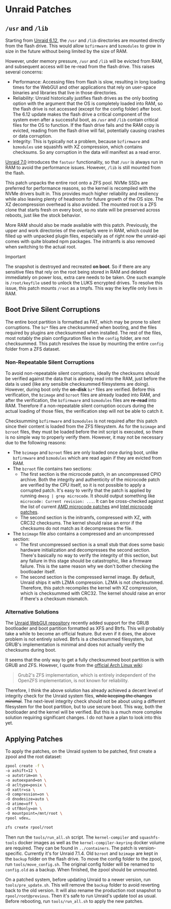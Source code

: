 # Unraid Patches

## `/usr` and `/lib`

Starting from [Unraid 6.12](https://docs.unraid.net/unraid-os/release-notes/6.12.0/#release-bz-file-differences), the `/usr` and `/lib` directories are mounted directly from the flash drive. This would allow `bzfirmware` and `bzmodules` to grow in size in the future without being limited by the size of RAM. 

However, under memory pressure, `/usr` and `/lib` will be evicted from RAM, and subsequent access will be re-read from the flash drive. This raises several concerns:

- Performance: Accessing files from flash is slow, resulting in long loading times for the WebGUI and other applications that rely on user-space binaries and libraries that live in those directories.
- Reliability: Unraid historically justifies flash drives as the only booting option with the argument that the OS is completely loaded into RAM, so the flash drive is not accessed (except for the config folder) after boot. The 6.12 update makes the flash drive a critical component of the system even after a successful boot, as `/usr` and `/lib` contain critical files for the OS to function. If the flash drive fails and the RAM copy is evicted, reading from the flash drive will fail, potentially causing crashes or data corruption.
- Integrity: This is typically not a problem, because `bzfirmware` and `bzmodules` use squashfs with XZ compression, which contains checksums. So any corruption in the data will manifest as a read error.

[Unraid 7.0](https://docs.unraid.net/unraid-os/release-notes/7.0.0/#excessive-flash-drive-activity-slows-the-system-down) introduces the `fastusr` functionality, so that `/usr` is always run in RAM to avoid the performance issues. However, `/lib` is still mounted from the flash. 

This patch unpacks the entire root onto a ZFS pool. NVMe SSDs are preferred for performance reasons, so the kernel is recompiled with the NVMe drivers built in. This provides much higher reliability and resiliency while also leaving plenty of headroom for future growth of the OS size. The XZ decompression overhead is also avoided. The mounted root is a ZFS clone that starts fresh on every boot, so no state will be preserved across reboots, just like the stock behavior.

More RAM should also be made available with this patch. Previously, the upper and work directories of the overlayfs were in RAM, which could be filled up with unpacked plugin files, especially as of right now the unraid-api comes with quite bloated npm packages. The initramfs is also removed when switching to the actual root.

> [!IMPORTANT]
> The snapshot is destroyed and recreated **on boot**. So if there are any sensitive files that rely on the root being stored in RAM and deleted immediately on power loss, extra care needs to be taken. One such example is `/root/keyfile` used to unlock the LUKS encrypted drives. To resolve this issue, this patch mounts `/root` as a tmpfs. This way the keyfile only lives in RAM.

## Boot Drive Silent Corruptions

The entire boot partition is formatted as FAT, which may be prone to silent corruptions. The `bz*` files are checksummed when booting, and the files required by plugins are checksummed when installed. The rest of the files, most notably the plain configuration files in the `config` folder, are not checksummed. This patch resolves the issue by mounting the entire `config` folder from a ZFS dataset.

### Non-Repeatable Silent Corruptions

To avoid non-repeatable silent corruptions, ideally the checksums should be verified against the data that is already read into the RAM, just before the data is used (like any sensible checksummed filesystems are doing). However, during boot only the **on-disk** `bz*` files are verified. Before this verification, the `bzimage` and `bzroot` files are already loaded into RAM, and after the verification, the `bzfirmware` and `bzmodules` files are **re-read** into RAM. Therefore if a non-repeatable silent corruption occurs during the actual loading of those files, the verification step will not be able to catch it.

Checksumming `bzfirmware` and `bzmodules` is not required after this patch since their content is loaded from the ZFS filesystem. As for the `bzimage` and `bzroot` files, they must be loaded before the init script is executed, so there is no simple way to properly verify them. However, it may not be necessary due to the following reasons:

- The `bzimage` and `bzroot` files are only loaded once during boot, unlike `bzfirmware` and `bzmodules` which are read again if they are evicted from RAM.
- The `bzroot` file contains two sections:
  - The first section is the microcode patch, in an uncompressed CPIO archive. Both the integrity and authenticity of the microcode patch are verified by the CPU itself, so it is not possible to apply a corrupted patch. It's easy to verify that the patch is applied by running `dmesg | grep microcode`. It should output something like `microcode: Current revision: ...`. It can be cross-checked against the list of current [AMD microcode patches](https://git.kernel.org/pub/scm/linux/kernel/git/firmware/linux-firmware.git/tree/amd-ucode/README) and [Intel microcode patches](https://www.intel.com/content/www/us/en/developer/topic-technology/software-security-guidance/processors-affected-consolidated-product-cpu-model.html).
  - The second section is the initramfs, compressed with XZ, with CRC32 checksums. The kernel should raise an error if the checksums do not match as it decompresses the file.
- The `bzimage` file also contains a compressed and an uncompressed section:
  - The first uncompressed section is a small stub that does some basic hardware initialization and decompresses the second section. There's basically no way to verify the integrity of this section, but any failure in this stage should be catastrophic, like a firmware failure. This is the same reason why we don't bother checking the bootloader itself.
  - The second section is the compressed kernel image. By default, Unraid ships it with LZMA compression. LZMA is not checksummed. Therefore, this patch recompiles the kernel with XZ compression, which is checksummed with CRC32. The kernel should raise an error if there's a checksum mismatch.

### Alternative Solutions

The [Unraid WebGUI repository](https://github.com/unraid/webgui) recently added support for the GRUB bootloader and boot partition formatted as XFS and Btrfs. This will probably take a while to become an official feature. But even if it does, the above problem is not entirely solved. Btrfs is a checksummed filesystem, but GRUB's implementation is minimal and does not actually verify the checksums during boot.

It seems that the only way to get a fully checksummed boot partition is with GRUB and ZFS. However, I quote from the [official Arch Linux wiki](https://wiki.archlinux.org/title/Install_Arch_Linux_on_ZFS): 

> Grub2's ZFS implementation, which is entirely independent of the OpenZFS implementation, is not known for reliability.

Therefore, I think the above solution has already achieved a decent level of integrity check for the Unraid system files, ~~while keeping the changes minimal~~. The next-level integrity check should not be about using a different filesystem for the boot partition, but to use secure boot. This way, both the bootloader and the kernel will be verified. But this is a much more complex solution requiring significant changes. I do not have a plan to look into this yet.

## Applying Patches

To apply the patches, on the Unraid system to be patched, first create a zpool and the root dataset:
```bash
zpool create -f \
-o ashift=12 \
-o autotrim=on \
-o autoexpand=on \
-O acltype=posix \
-O xattr=sa \
-O compression=on \
-O dnodesize=auto \
-O atime=off \
-O utf8only=on \
-O mountpoint=/mnt/root \
rpool vdev…

zfs create rpool/root
```
Then run the `tools/run_all.sh` script. The `kernel-compiler` and `squashfs-tools` docker images as well as the `kernel-compiler-keyring` docker volume are required. They can be found in `../containers`. The patch is version-specific. Currently it's for Unraid 7.1.4. Old `bzroot` and `bzimage` are kept in the `backup` folder on the flash drive. To move the config folder to the zpool, run `tools/move_config.sh`. The original config folder will be renamed to `config.old` as a backup. When finished, the zpool should be unmounted.

On a patched system, before updating Unraid to a newer version, run `tools/pre_update.sh`. This will remove the `backup` folder to avoid reverting back to the old version. It will also rename the production root snapshot to `rpool/root@previous`. Then it's safe to run Unraid's update tool as usual. Before rebooting, run `tools/run_all.sh` to apply the new patches.
